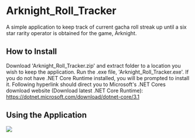 
# Arknight_Roll_Tracker

A simple application to keep track of current gacha roll streak up until a six star rarity operator is obtained for the game, Arknight.

## How to Install

Download 'Arknight_Roll_Tracker.zip' and extract folder to a location you wish to keep the application.
Run the .exe file, 'Arknight_Roll_Tracker.exe'. If you do not have .NET Core Runtime installed, you will be prompted to install it.
Following hyperlink should direct you to Microsoft's .NET Cores download website (Download latest .NET Core Runtime): https://dotnet.microsoft.com/download/dotnet-core/3.1

## Using the Application

<img src="images/defaultapp.jpeg" >